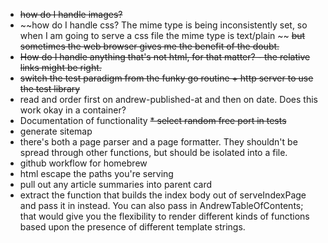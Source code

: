 * ~~how do I handle images?~~
* ~~how do I handle css? The mime type is being inconsistently set, so when I am going to serve a css file the mime type is text/plain ~~
    ~~but sometimes the web browser gives me the benefit of the doubt.~~
* ~~How do I handle anything that's not html, for that matter? - the relative links might be right.~~
* ~~switch the test paradigm from the funky go routine + http server to use the test library~~
* read and order first on andrew-published-at and then on date. Does this work okay in a container?
* Documentation of functionality
~~* select random free port in tests~~
* generate sitemap
* there's both a page parser and a page formatter. They shouldn't be spread through other functions, but should be isolated into a file.
* github workflow for homebrew
* html escape the paths you're serving
* pull out any article summaries into parent card
* extract the function that builds the index body out of serveIndexPage and pass it in instead. You can also pass in AndrewTableOfContents; that
    would give you the flexibility to render different kinds of functions based upon the presence of different template strings.